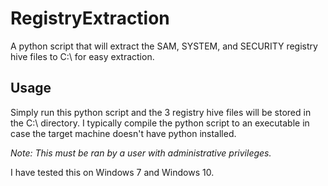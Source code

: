 # RegistryExtraction
A python script that will extract the SAM, SYSTEM, and SECURITY registry hive files to C:\ for easy extraction.

## Usage
Simply run this python script and the 3 registry hive files will be stored in the C:\ directory. I typically compile the python script to an executable in case the target machine doesn't have python installed.

*Note: This must be ran by a user with administrative privileges.*

I have tested this on Windows 7 and Windows 10.
